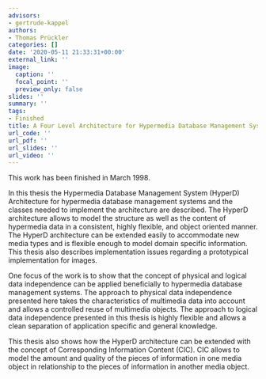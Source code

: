 ```yaml
---
advisors:
- gertrude-kappel
authors:
- Thomas Prückler
categories: []
date: '2020-05-11 21:33:31+00:00'
external_link: ''
image:
  caption: ''
  focal_point: ''
  preview_only: false
slides: ''
summary: ''
tags:
- Finished
title: A Four Level Architecture for Hypermedia Database Management Systems
url_code: ''
url_pdf: ''
url_slides: ''
url_video: ''
---
```


This work has been finished in March 1998.

In this thesis the Hypermedia Database Management System (HyperD) Architecture for hypermedia database management systems and the classes needed to implement the architecture are described. The HyperD architecture allows to model the structure as well as the content of hypermedia data in a consistent, highly flexible, and object oriented manner. The HyperD architecture can be extended easily to accommodate new media types and is flexible enough to model domain specific information. This thesis also describes implementation issues regarding a prototypical implementation for images.

One focus of the work is to show that the concept of physical and logical data independence can be applied beneficially to hypermedia database management systems. The approach to physical data independence presented here takes the characteristics of multimedia data into account and allows a controlled reuse of multimedia objects. The approach to logical data independence presented in this thesis is highly flexible and allows a clean separation of application specific and general knowledge.

This thesis also shows how the HyperD architecture can be extended with the concept of Corresponding Information Content (CIC). CIC allows to model the amount and quality of the pieces of information in one media object in relationship to the pieces of information in another media object.

&nbsp;
